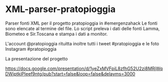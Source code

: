 XML-parser-pratopioggia
=======================

Parser fonti XML per il progetto pratopioggia in #emergenzahack
Le fonti sono elencate al termine del file.
Lo script preleva i dati delle fonti Lamma, Biometeo e Sir.Toscana e stampa i dati a monitor.

L'account @pratopioggia rituitta inoltre tutti i tweet #pratopioggia e le foto Instagram #pratopioggia

La presentazione del progetto

https://docs.google.com/presentation/d/1yeZxMVFpiL8zfhG52U2zi8MRjWqDWiptkiPIeef9ntg/pub?start=false&loop=false&delayms=3000
